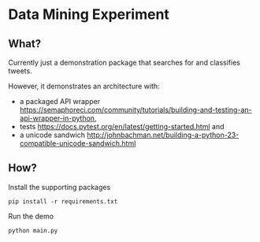 # Data Mining Experiment

## What?

Currently just a demonstration package that searches for and classifies tweets.

However, it demonstrates an architecture with:

* a packaged API wrapper <https://semaphoreci.com/community/tutorials/building-and-testing-an-api-wrapper-in-python>, 
* tests <https://docs.pytest.org/en/latest/getting-started.html> and 
* a unicode sandwich <http://johnbachman.net/building-a-python-23-compatible-unicode-sandwich.html>

## How?

Install the supporting packages

```
pip install -r requirements.txt
```

Run the demo

```
python main.py
```